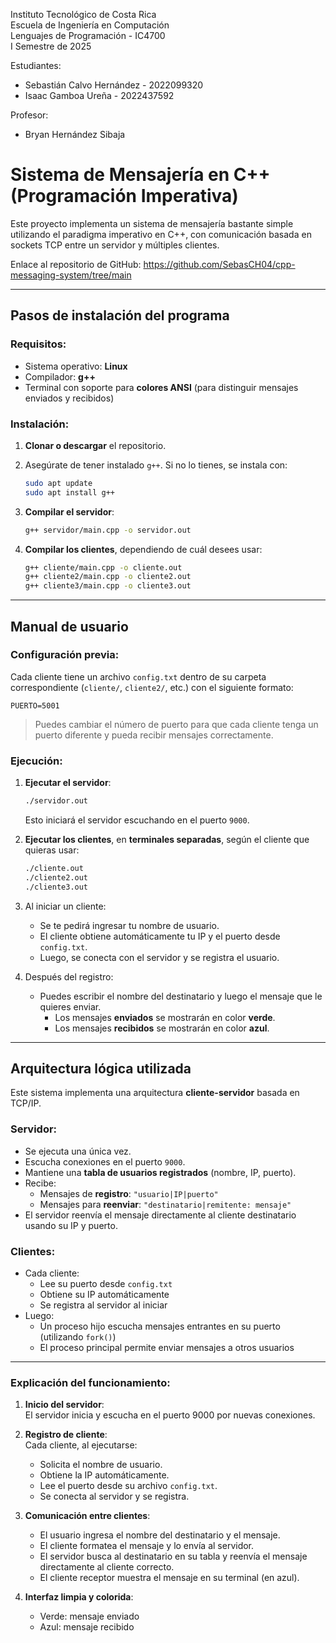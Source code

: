 Instituto Tecnológico de Costa Rica  
Escuela de Ingeniería en Computación  
Lenguajes de Programación - IC4700  
I Semestre de 2025  

Estudiantes:
- Sebastián Calvo Hernández - 2022099320  
- Isaac Gamboa Ureña - 2022437592  

Profesor:  
- Bryan Hernández Sibaja  

# Sistema de Mensajería en C++ (Programación Imperativa)

Este proyecto implementa un sistema de mensajería bastante simple utilizando el paradigma imperativo en C++, con comunicación basada en sockets TCP entre un servidor y múltiples clientes.

Enlace al repositorio de GitHub: https://github.com/SebasCH04/cpp-messaging-system/tree/main

---

## Pasos de instalación del programa

### Requisitos:

- Sistema operativo: **Linux**
- Compilador: **g++**
- Terminal con soporte para **colores ANSI** (para distinguir mensajes enviados y recibidos)

### Instalación:

1. **Clonar o descargar** el repositorio.
2. Asegúrate de tener instalado `g++`. Si no lo tienes, se instala con:

   ```bash
   sudo apt update
   sudo apt install g++
   ```

3. **Compilar el servidor**:

   ```bash
   g++ servidor/main.cpp -o servidor.out
   ```

4. **Compilar los clientes**, dependiendo de cuál desees usar:

   ```bash
   g++ cliente/main.cpp -o cliente.out
   g++ cliente2/main.cpp -o cliente2.out
   g++ cliente3/main.cpp -o cliente3.out
   ```

---

## Manual de usuario

### Configuración previa:

Cada cliente tiene un archivo `config.txt` dentro de su carpeta correspondiente (`cliente/`, `cliente2/`, etc.) con el siguiente formato:

```
PUERTO=5001
```

> Puedes cambiar el número de puerto para que cada cliente tenga un puerto diferente y pueda recibir mensajes correctamente.

### Ejecución:

1. **Ejecutar el servidor**:

   ```bash
   ./servidor.out
   ```

   Esto iniciará el servidor escuchando en el puerto `9000`.

2. **Ejecutar los clientes**, en **terminales separadas**, según el cliente que quieras usar:

   ```bash
   ./cliente.out
   ./cliente2.out
   ./cliente3.out
   ```

3. Al iniciar un cliente:
   - Se te pedirá ingresar tu nombre de usuario.
   - El cliente obtiene automáticamente tu IP y el puerto desde `config.txt`.
   - Luego, se conecta con el servidor y se registra el usuario.

4. Después del registro:
   - Puedes escribir el nombre del destinatario y luego el mensaje que le quieres enviar.
     - Los mensajes **enviados** se mostrarán en color **verde**.
     - Los mensajes **recibidos** se mostrarán en color **azul**.

---

## Arquitectura lógica utilizada

Este sistema implementa una arquitectura **cliente-servidor** basada en TCP/IP.

### Servidor:

- Se ejecuta una única vez.
- Escucha conexiones en el puerto `9000`.
- Mantiene una **tabla de usuarios registrados** (nombre, IP, puerto).
- Recibe:
  - Mensajes de **registro**: `"usuario|IP|puerto"`
  - Mensajes para **reenviar**: `"destinatario|remitente: mensaje"`
- El servidor reenvía el mensaje directamente al cliente destinatario usando su IP y puerto.

### Clientes:

- Cada cliente:
  - Lee su puerto desde `config.txt`
  - Obtiene su IP automáticamente
  - Se registra al servidor al iniciar
- Luego:
  - Un proceso hijo escucha mensajes entrantes en su puerto (utilizando `fork()`)
  - El proceso principal permite enviar mensajes a otros usuarios

---

### Explicación del funcionamiento:

1. **Inicio del servidor**:  
   El servidor inicia y escucha en el puerto 9000 por nuevas conexiones.

2. **Registro de cliente**:  
   Cada cliente, al ejecutarse:
   - Solicita el nombre de usuario.
   - Obtiene la IP automáticamente.
   - Lee el puerto desde su archivo `config.txt`.
   - Se conecta al servidor y se registra.

3. **Comunicación entre clientes**:
   - El usuario ingresa el nombre del destinatario y el mensaje.
   - El cliente formatea el mensaje y lo envía al servidor.
   - El servidor busca al destinatario en su tabla y reenvía el mensaje directamente al cliente correcto.
   - El cliente receptor muestra el mensaje en su terminal (en azul).

4. **Interfaz limpia y colorida**:
   - Verde: mensaje enviado
   - Azul: mensaje recibido